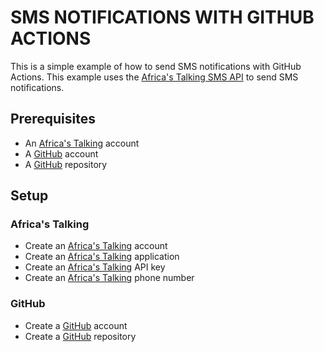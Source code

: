 # SMS NOTIFICATIONS WITH GITHUB ACTIONS

This is a simple example of how to send SMS notifications with GitHub Actions. This example uses the [Africa's Talking SMS API](https://africastalking.com/sms) to send SMS notifications.

## Prerequisites

- An [Africa's Talking](https://africastalking.com) account
- A [GitHub](https://github.com) account
- A [GitHub](https://github.com) repository

## Setup

### Africa's Talking

- Create an [Africa's Talking](https://africastalking.com) account
- Create an [Africa's Talking](https://africastalking.com) application
- Create an [Africa's Talking](https://africastalking.com) API key
- Create an [Africa's Talking](https://africastalking.com) phone number

### GitHub

- Create a [GitHub](https://github.com) account
- Create a [GitHub](https://github.com) repository
